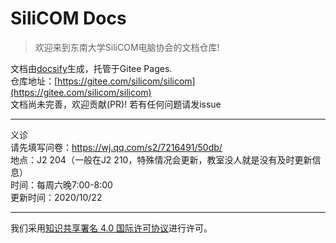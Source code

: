 # SiliCOM Docs

> 欢迎来到东南大学SiliCOM电脑协会的文档仓库!  

文档由[docsify](https://docsify.js.org/)生成，托管于Gitee Pages.  
仓库地址：[https://gitee.com/silicom/silicom](https://gitee.com/silicom/silicom)  
文档尚未完善，欢迎贡献(PR)! 若有任何问题请发issue  
***
义诊  
请先填写问卷：https://wj.qq.com/s2/7216491/50db/  
地点：J2 204（一般在J2 210，特殊情况会更新，教室没人就是没有及时更新信息）  
时间：每周六晚7:00-8:00  
更新时间：2020/10/22
***
<a rel="license" href="http://creativecommons.org/licenses/by/4.0/"></a>我们采用<a rel="license" href="http://creativecommons.org/licenses/by/4.0/deed.zh">知识共享署名 4.0 国际许可协议</a>进行许可。  
